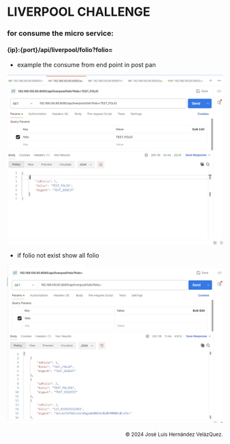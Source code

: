 # LIVERPOOL CHALLENGE 

### for consume the micro service:

#### {ip}:{port}/api/liverpool/folio?folio=

- example the consume from end point in post pan

![Consumo de folio por uno](images/folioBy.png)

- if folio not exist show all folio

![Consumo de Todos los folios](images/folioAll.png)

<div style="text-align: right;">
<small> &copy; 2024 José Luis Hernández VelázQuez.</small>
</div>